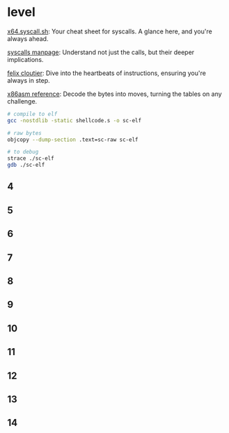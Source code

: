 # level
[x64.syscall.sh](https://x64.syscall.sh/): Your cheat sheet for syscalls. A glance here, and you're always ahead.

[syscalls manpage](https://man7.org/linux/man-pages/man2/syscalls.2.html): Understand not just the calls, but their deeper implications.

[felix cloutier](https://www.felixcloutier.com/x86/): Dive into the heartbeats of instructions, ensuring you're always in step.

[x86asm reference](http://ref.x86asm.net/coder64.html): Decode the bytes into moves, turning the tables on any challenge.

```sh
# compile to elf
gcc -nostdlib -static shellcode.s -o sc-elf
```
```sh
# raw bytes
objcopy --dump-section .text=sc-raw sc-elf
```
```sh
# to debug
strace ./sc-elf
gdb ./sc-elf
```

## 4

## 5

## 6

## 7

## 8

## 9

## 10

## 11

## 12

## 13

## 14
